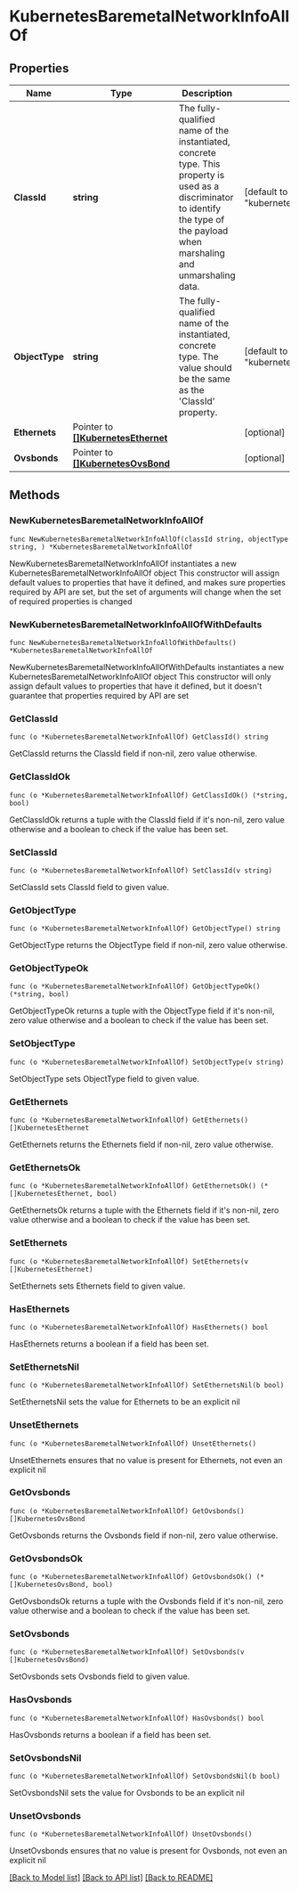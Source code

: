 # KubernetesBaremetalNetworkInfoAllOf

## Properties

Name | Type | Description | Notes
------------ | ------------- | ------------- | -------------
**ClassId** | **string** | The fully-qualified name of the instantiated, concrete type. This property is used as a discriminator to identify the type of the payload when marshaling and unmarshaling data. | [default to "kubernetes.BaremetalNetworkInfo"]
**ObjectType** | **string** | The fully-qualified name of the instantiated, concrete type. The value should be the same as the &#39;ClassId&#39; property. | [default to "kubernetes.BaremetalNetworkInfo"]
**Ethernets** | Pointer to [**[]KubernetesEthernet**](KubernetesEthernet.md) |  | [optional] 
**Ovsbonds** | Pointer to [**[]KubernetesOvsBond**](KubernetesOvsBond.md) |  | [optional] 

## Methods

### NewKubernetesBaremetalNetworkInfoAllOf

`func NewKubernetesBaremetalNetworkInfoAllOf(classId string, objectType string, ) *KubernetesBaremetalNetworkInfoAllOf`

NewKubernetesBaremetalNetworkInfoAllOf instantiates a new KubernetesBaremetalNetworkInfoAllOf object
This constructor will assign default values to properties that have it defined,
and makes sure properties required by API are set, but the set of arguments
will change when the set of required properties is changed

### NewKubernetesBaremetalNetworkInfoAllOfWithDefaults

`func NewKubernetesBaremetalNetworkInfoAllOfWithDefaults() *KubernetesBaremetalNetworkInfoAllOf`

NewKubernetesBaremetalNetworkInfoAllOfWithDefaults instantiates a new KubernetesBaremetalNetworkInfoAllOf object
This constructor will only assign default values to properties that have it defined,
but it doesn't guarantee that properties required by API are set

### GetClassId

`func (o *KubernetesBaremetalNetworkInfoAllOf) GetClassId() string`

GetClassId returns the ClassId field if non-nil, zero value otherwise.

### GetClassIdOk

`func (o *KubernetesBaremetalNetworkInfoAllOf) GetClassIdOk() (*string, bool)`

GetClassIdOk returns a tuple with the ClassId field if it's non-nil, zero value otherwise
and a boolean to check if the value has been set.

### SetClassId

`func (o *KubernetesBaremetalNetworkInfoAllOf) SetClassId(v string)`

SetClassId sets ClassId field to given value.


### GetObjectType

`func (o *KubernetesBaremetalNetworkInfoAllOf) GetObjectType() string`

GetObjectType returns the ObjectType field if non-nil, zero value otherwise.

### GetObjectTypeOk

`func (o *KubernetesBaremetalNetworkInfoAllOf) GetObjectTypeOk() (*string, bool)`

GetObjectTypeOk returns a tuple with the ObjectType field if it's non-nil, zero value otherwise
and a boolean to check if the value has been set.

### SetObjectType

`func (o *KubernetesBaremetalNetworkInfoAllOf) SetObjectType(v string)`

SetObjectType sets ObjectType field to given value.


### GetEthernets

`func (o *KubernetesBaremetalNetworkInfoAllOf) GetEthernets() []KubernetesEthernet`

GetEthernets returns the Ethernets field if non-nil, zero value otherwise.

### GetEthernetsOk

`func (o *KubernetesBaremetalNetworkInfoAllOf) GetEthernetsOk() (*[]KubernetesEthernet, bool)`

GetEthernetsOk returns a tuple with the Ethernets field if it's non-nil, zero value otherwise
and a boolean to check if the value has been set.

### SetEthernets

`func (o *KubernetesBaremetalNetworkInfoAllOf) SetEthernets(v []KubernetesEthernet)`

SetEthernets sets Ethernets field to given value.

### HasEthernets

`func (o *KubernetesBaremetalNetworkInfoAllOf) HasEthernets() bool`

HasEthernets returns a boolean if a field has been set.

### SetEthernetsNil

`func (o *KubernetesBaremetalNetworkInfoAllOf) SetEthernetsNil(b bool)`

 SetEthernetsNil sets the value for Ethernets to be an explicit nil

### UnsetEthernets
`func (o *KubernetesBaremetalNetworkInfoAllOf) UnsetEthernets()`

UnsetEthernets ensures that no value is present for Ethernets, not even an explicit nil
### GetOvsbonds

`func (o *KubernetesBaremetalNetworkInfoAllOf) GetOvsbonds() []KubernetesOvsBond`

GetOvsbonds returns the Ovsbonds field if non-nil, zero value otherwise.

### GetOvsbondsOk

`func (o *KubernetesBaremetalNetworkInfoAllOf) GetOvsbondsOk() (*[]KubernetesOvsBond, bool)`

GetOvsbondsOk returns a tuple with the Ovsbonds field if it's non-nil, zero value otherwise
and a boolean to check if the value has been set.

### SetOvsbonds

`func (o *KubernetesBaremetalNetworkInfoAllOf) SetOvsbonds(v []KubernetesOvsBond)`

SetOvsbonds sets Ovsbonds field to given value.

### HasOvsbonds

`func (o *KubernetesBaremetalNetworkInfoAllOf) HasOvsbonds() bool`

HasOvsbonds returns a boolean if a field has been set.

### SetOvsbondsNil

`func (o *KubernetesBaremetalNetworkInfoAllOf) SetOvsbondsNil(b bool)`

 SetOvsbondsNil sets the value for Ovsbonds to be an explicit nil

### UnsetOvsbonds
`func (o *KubernetesBaremetalNetworkInfoAllOf) UnsetOvsbonds()`

UnsetOvsbonds ensures that no value is present for Ovsbonds, not even an explicit nil

[[Back to Model list]](../README.md#documentation-for-models) [[Back to API list]](../README.md#documentation-for-api-endpoints) [[Back to README]](../README.md)


